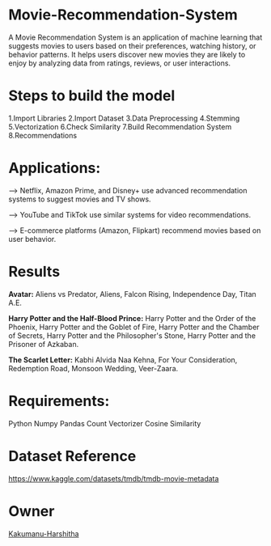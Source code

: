 # Movie-Recommendation-System
A Movie Recommendation System is an application of machine learning that suggests movies to users based on their preferences, watching history, or behavior patterns. It helps users discover new movies they are likely to enjoy by analyzing data from ratings, reviews, or user interactions.

# Steps to build the model
1.Import Libraries
2.Import Dataset
3.Data Preprocessing
4.Stemming
5.Vectorization
6.Check Similarity
7.Build Recommendation System
8.Recommendations

# Applications:
--> Netflix, Amazon Prime, and Disney+ use advanced recommendation systems to suggest movies and TV shows.

--> YouTube and TikTok use similar systems for video recommendations.

--> E-commerce platforms (Amazon, Flipkart) recommend movies based on user behavior.

# Results
**Avatar:** 
Aliens vs Predator,
Aliens,
Falcon Rising,
Independence Day,
Titan A.E.

**Harry Potter and the Half-Blood Prince:** 
Harry Potter and the Order of the Phoenix,
Harry Potter and the Goblet of Fire,
Harry Potter and the Chamber of Secrets,
Harry Potter and the Philosopher's Stone,
Harry Potter and the Prisoner of Azkaban.

**The Scarlet Letter:** 
Kabhi Alvida Naa Kehna,
For Your Consideration,
Redemption Road,
Monsoon Wedding,
Veer-Zaara.

# Requirements:
Python
Numpy
Pandas
Count Vectorizer
Cosine Similarity

# Dataset Reference
https://www.kaggle.com/datasets/tmdb/tmdb-movie-metadata

# Owner
[Kakumanu-Harshitha](https://github.com/Kakumanu-Harshitha)
